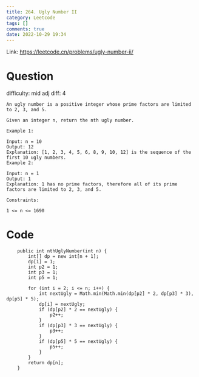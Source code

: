 ```yaml
---
title: 264. Ugly Number II
category: Leetcode
tags: []
comments: true
date: 2022-10-29 19:34
---
```




Link: https://leetcode.cn/problems/ugly-number-ii/

# Question

difficulty: mid
adj diff: 4

    An ugly number is a positive integer whose prime factors are limited to 2, 3, and 5.

    Given an integer n, return the nth ugly number.

    Example 1:

    Input: n = 10
    Output: 12
    Explanation: [1, 2, 3, 4, 5, 6, 8, 9, 10, 12] is the sequence of the first 10 ugly numbers.
    Example 2:

    Input: n = 1
    Output: 1
    Explanation: 1 has no prime factors, therefore all of its prime factors are limited to 2, 3, and 5.

    Constraints:

    1 <= n <= 1690

# Code

```
    public int nthUglyNumber(int n) {
        int[] dp = new int[n + 1];
        dp[1] = 1;
        int p2 = 1;
        int p3 = 1;
        int p5 = 1;

        for (int i = 2; i <= n; i++) {
            int nextUgly = Math.min(Math.min(dp[p2] * 2, dp[p3] * 3), dp[p5] * 5);
            dp[i] = nextUgly;
            if (dp[p2] * 2 == nextUgly) {
                p2++;
            }
            if (dp[p3] * 3 == nextUgly) {
                p3++;
            }
            if (dp[p5] * 5 == nextUgly) {
                p5++;
            }
        }
        return dp[n];
    }
```
